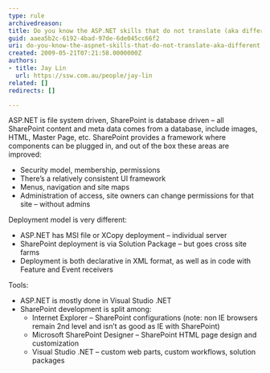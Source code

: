 ```yaml
---
type: rule
archivedreason: 
title: Do you know the ASP.NET skills that do not translate (aka different) ?
guid: aaea5b2c-6192-4bad-97de-6de045cc66f2
uri: do-you-know-the-aspnet-skills-that-do-not-translate-aka-different
created: 2009-05-21T07:21:58.0000000Z
authors:
- title: Jay Lin
  url: https://ssw.com.au/people/jay-lin
related: []
redirects: []

---
```




  <p>ASP.NET is file system driven, SharePoint is database driven – all SharePoint content and meta data comes from a database, include images, HTML, Master Page, etc. SharePoint provides a framework where components can be plugged in, and out of the box these areas are improved&#58;</p>
<ul>
    <li>Security model, membership, permissions </li>
    <li>There’s a relatively consistent UI framework </li>
    <li>Menus, navigation and site maps </li>
    <li>Administration of access, site owners can change permissions for that site – without admins </li>
</ul>
<p>Deployment model is very different&#58; </p>
<ul>
    <li>ASP.NET has MSI file or XCopy deployment – individual server </li>
    <li>SharePoint deployment is via Solution Package – but goes cross site farms </li>
    <li>Deployment is both declarative in XML format, as well as in code with Feature and Event receivers </li>
</ul>
<p>Tools&#58;</p>
<ul>
    <li>ASP.NET is mostly done in Visual Studio .NET </li>
    <li>SharePoint development is split among&#58;
    <ul>
        <li>Internet Explorer – SharePoint configurations (note&#58; non IE browsers remain 2nd level and isn’t as good as IE with SharePoint) </li>
        <li>Microsoft SharePoint Designer – SharePoint HTML page design and customization </li>
        <li>Visual Studio .NET – custom web parts, custom workflows, solution packages </li>
    </ul>
    </li>
</ul>

<br><excerpt class='endintro'></excerpt><br>



